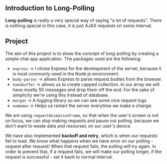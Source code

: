 ## Introduction to Long-Polling

**Long-polling** is really a very special way of saying "a lot of requests". There is nothing special in this case, it is just AJAX requests on some interval.

## Project

The aim of this project is to show the concept of long-polling by creating a simple chat app application. The packages used are the following:

- `express` -> I chose Express for the development of the server, because it is most commonly used in the Node.js environment.
- `body-parser` -> allows Express to parse request bodies from the browser.
- `nanobuffer` -> allows us to create capped collection. In our array we will have mostly 50 messages and drop them off the end. For the sake of simplicity we're using this instead of database.
- `morgan` -> A logging library so we can see some nice request logs
- `nodemon` -> Helps us restart the server everytime we make a change.

We are using `requestAnimationFrame`, so that when the user's screen is not on focus, we can stop making requests and pause our polling, because we don't want to waste data and resoursec on our user's device.

We have also implemented **backoff and retry**, which is when our requests fail to load. We know what happens when we have error on our polling - request after request! When that request fails, the polling will try again. In order to prevent that, if a request fails, we will make our polling longer, if the request is successful - set it back to normal interval.

